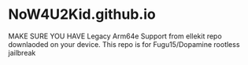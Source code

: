 # NoW4U2Kid.github.io
MAKE SURE YOU HAVE Legacy Arm64e Support from ellekit repo downlaoded on your device. 
This repo is for Fugu15/Dopamine rootless jailbreak
